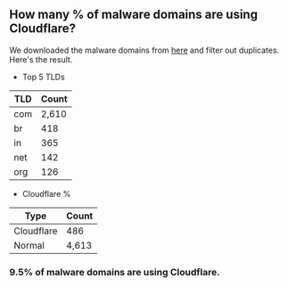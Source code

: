 ## How many % of malware domains are using Cloudflare?


We downloaded the malware domains from [here](https://urlhaus.abuse.ch) and filter out duplicates.
Here's the result.


[//]: # (start replacement)


- Top 5 TLDs

| TLD | Count |
| --- | --- |
| com | 2,610 |
| br | 418 |
| in | 365 |
| net | 142 |
| org | 126 |


- Cloudflare %

| Type | Count |
| --- | --- |
| Cloudflare | 486 |
| Normal | 4,613 |


### 9.5% of malware domains are using Cloudflare.